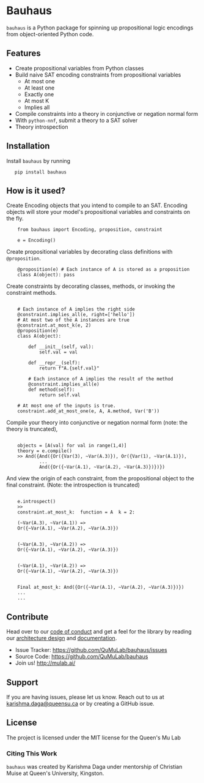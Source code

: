# Bauhaus

`bauhaus` is a Python package for spinning up propositional logic encodings from object-oriented Python code. 

## Features
- Create propositional variables from Python classes
- Build naive SAT encoding constraints from propositional variables
   - At most one
   - At least one
   - Exactly one
   - At most K
   - Implies all
- Compile constraints into a theory in conjunctive or negation normal form
- With ``python-nnf``, submit a theory to a SAT solver
- Theory introspection

## Installation

Install ``bauhaus`` by running
```
   pip install bauhaus
```

## How is it used?

Create Encoding objects that you intend to compile to an SAT.
Encoding objects will store your model's propositional variables and constraints on the fly.
```
    from bauhaus import Encoding, proposition, constraint

    e = Encoding()
```
Create propositional variables by decorating class definitions with ``@proposition``.
```
    @proposition(e) # Each instance of A is stored as a proposition
    class A(object): pass
```
Create constraints by decorating classes, methods, or invoking the constraint methods.
```

    # Each instance of A implies the right side
    @constraint.implies_all(e, right=['hello'])
    # At most two of the A instances are true
    @constraint.at_most_k(e, 2)
    @proposition(e)
    class A(object):

        def __init__(self, val):
            self.val = val

        def __repr__(self):
            return f"A.{self.val}"

        # Each instance of A implies the result of the method
        @constraint.implies_all(e)
        def method(self):
            return self.val
    
    # At most one of the inputs is true. 
    constraint.add_at_most_one(e, A, A.method, Var('B'))
```
Compile your theory into conjunctive or negation normal form (note: the theory is truncated),
```

    objects = [A(val) for val in range(1,4)]
    theory = e.compile()
    >> And({And({Or({Var(3), ~Var(A.3)}), Or({Var(1), ~Var(A.1)}),
            ...
            And({Or({~Var(A.1), ~Var(A.2), ~Var(A.3)})})})
```
And view the origin of each constraint, from the propositional object to the final constraint.
(Note: the introspection is truncated)
```

    e.introspect()
    >> 
    constraint.at_most_k:  function = A  k = 2: 

    (~Var(A.3), ~Var(A.1)) =>
    Or({~Var(A.1), ~Var(A.2), ~Var(A.3)})


    (~Var(A.3), ~Var(A.2)) =>
    Or({~Var(A.1), ~Var(A.2), ~Var(A.3)})


    (~Var(A.1), ~Var(A.2)) =>
    Or({~Var(A.1), ~Var(A.2), ~Var(A.3)})


    Final at_most_k: And({Or({~Var(A.1), ~Var(A.2), ~Var(A.3)})}) 
    ...
    ...
```

## Contribute
Head over to our [code of conduct](CODE_OF_CONDUCT.md) and get a feel for the
library by reading our [architecture design](https://bauhaus.readthedocs.io/en/latest/architecture.html)
and [documentation](https://bauhaus.readthedocs.io/en/latest/index.html).
- Issue Tracker: https://github.com/QuMuLab/bauhaus/issues
- Source Code: https://github.com/QuMuLab/bauhaus
- Join us! http://mulab.ai/

## Support
If you are having issues, please let us know.
Reach out to us at karishma.daga@queensu.ca or by creating a GitHub issue.

## License
The project is licensed under the MIT license for the Queen's Mu Lab

### Citing This Work
`bauhaus` was created by Karishma Daga under mentorship of Christian Muise at Queen's University, Kingston.